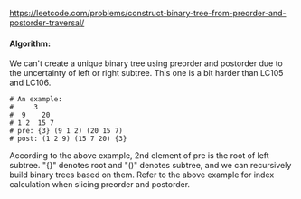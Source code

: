 https://leetcode.com/problems/construct-binary-tree-from-preorder-and-postorder-traversal/

#### Algorithm:
We can't create a unique binary tree using preorder and postorder due to the uncertainty of left or right subtree. This one is a bit harder than LC105 and LC106.<br />
```
# An example:
#     3
#  9    20
# 1 2  15 7
# pre: {3} (9 1 2) (20 15 7)
# post: (1 2 9) (15 7 20) {3}
```
According to the above example, 2nd element of pre is the root of left subtree. "{}" denotes root and "()" denotes subtree, and we can recursively build binary trees based on them. Refer to the above example for index calculation when slicing preorder and postorder.